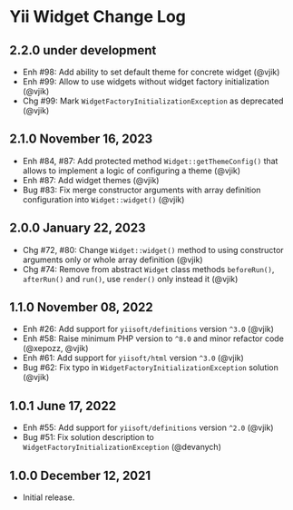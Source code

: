 # Yii Widget Change Log

## 2.2.0 under development

- Enh #98: Add ability to set default theme for concrete widget (@vjik)
- Enh #99: Allow to use widgets without widget factory initialization (@vjik)
- Chg #99: Mark `WidgetFactoryInitializationException` as deprecated (@vjik)

## 2.1.0 November 16, 2023

- Enh #84, #87: Add protected method `Widget::getThemeConfig()` that allows to implement a logic of configuring
  a theme (@vjik)
- Enh #87: Add widget themes (@vjik)
- Bug #83: Fix merge constructor arguments with array definition configuration into `Widget::widget()` (@vjik)

## 2.0.0 January 22, 2023

- Chg #72, #80: Change `Widget::widget()` method to using constructor arguments only or whole array definition (@vjik)
- Chg #74: Remove from abstract `Widget` class methods `beforeRun()`, `afterRun()` and `run()`, use `render()` only
  instead it (@vjik)

## 1.1.0 November 08, 2022

- Enh #26: Add support for `yiisoft/definitions` version `^3.0` (@vjik)
- Enh #58: Raise minimum PHP version to `^8.0` and minor refactor code (@xepozz, @vjik)
- Enh #61: Add support for `yiisoft/html` version `^3.0` (@vjik)
- Bug #62: Fix typo in `WidgetFactoryInitializationException` solution (@vjik)

## 1.0.1 June 17, 2022

- Enh #55: Add support for `yiisoft/definitions` version `^2.0` (@vjik)
- Bug #51: Fix solution description to `WidgetFactoryInitializationException` (@devanych)

## 1.0.0 December 12, 2021

- Initial release.
